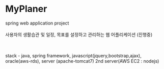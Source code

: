 # MyPlaner
spring web application project <br><br>
사용자의 생활습관 및 일정, 목표를 설정하고 관리하는 웹 어플리케이션 (진행중)

<br><br>
stack - java, spring framework, javascript(jquery,bootstrap,ajax), oracle(aws-rds), server (apache-tomcat7) 
        2nd server(AWS EC2 : nodejs)
<br>
